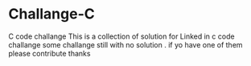 # Challange-C
C code challange
This is a collection of  solution for Linked in c code challange some  challange still with no solution . if yo have  one of them please contribute 
thanks 
